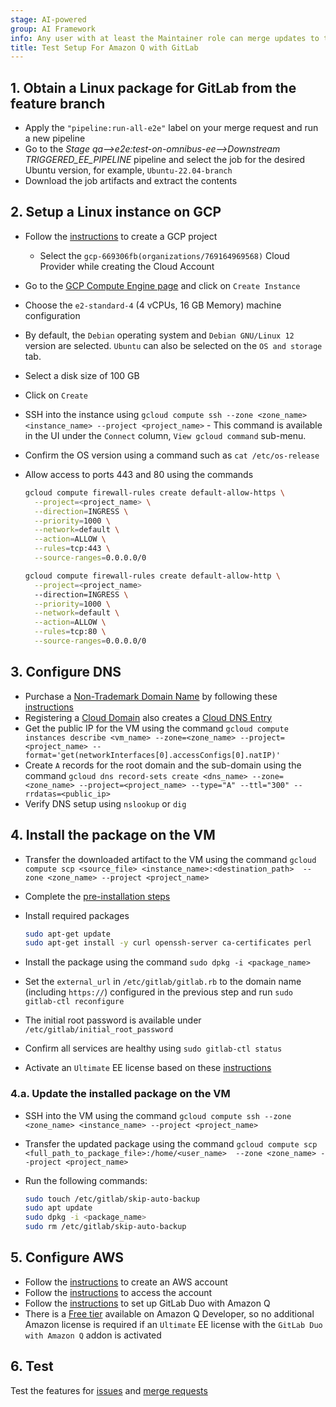 ```yaml
---
stage: AI-powered
group: AI Framework
info: Any user with at least the Maintainer role can merge updates to this content. For details, see https://docs.gitlab.com/development/development_processes/#development-guidelines-review.
title: Test Setup For Amazon Q with GitLab
---
```


## 1. Obtain a Linux package for GitLab from the feature branch

- Apply the `"pipeline:run-all-e2e"` label on your merge request and run a new pipeline
- Go to the *Stage qa-->e2e:test-on-omnibus-ee-->Downstream TRIGGERED_EE_PIPELINE* pipeline and select the job for the desired Ubuntu version, for example, `Ubuntu-22.04-branch`
- Download the job artifacts and extract the contents

## 2. Setup a Linux instance on GCP

- Follow the [instructions](https://handbook.gitlab.com/handbook/company/infrastructure-standards/realms/sandbox/#individual-aws-account-or-gcp-project) to create a GCP project
  - Select the `gcp-669306fb(organizations/769164969568)` Cloud Provider while creating the Cloud Account
- Go to the [GCP Compute Engine page](https://console.cloud.google.com/compute/instances) and click on `Create Instance`
- Choose the `e2-standard-4` (4 vCPUs, 16 GB Memory) machine configuration
- By default, the `Debian` operating system and `Debian GNU/Linux 12` version are selected. `Ubuntu` can also be selected on the `OS and storage` tab.
- Select a disk size of 100 GB
- Click on `Create`
- SSH into the instance using `gcloud compute ssh --zone <zone_name> <instance_name> --project <project_name>` - This command is available in the UI under the `Connect` column, `View gcloud command` sub-menu.
- Confirm the OS version using a command such as `cat /etc/os-release`
- Allow access to ports 443 and 80 using the commands

  ``` sh
  gcloud compute firewall-rules create default-allow-https \
    --project=<project_name> \
    --direction=INGRESS \
    --priority=1000 \
    --network=default \
    --action=ALLOW \
    --rules=tcp:443 \
    --source-ranges=0.0.0.0/0

  gcloud compute firewall-rules create default-allow-http \
    --project=<project_name>
    --direction=INGRESS \
    --priority=1000 \
    --network=default \
    --action=ALLOW \
    --rules=tcp:80 \
    --source-ranges=0.0.0.0/0
    ```

## 3. Configure DNS

- Purchase a [Non-Trademark Domain Name](https://internal.gitlab.com/handbook/it/it-self-service/it-guides/domains-dns/#non-trademark-domain-names) by following these [instructions](https://cloud.google.com/domains/docs/register-domain)
- Registering a [Cloud Domain](https://console.cloud.google.com/net-services/domains/registrations/list) also creates a [Cloud DNS Entry](https://console.cloud.google.com/net-services/dns/zones)
- Get the public IP for the VM using the command `gcloud compute instances describe <vm_name> --zone=<zone_name> --project=<project_name> --format='get(networkInterfaces[0].accessConfigs[0].natIP)'`
- Create `A` records for the root domain and the sub-domain using the command `gcloud dns record-sets create <dns_name> --zone=<zone_name> --project=<project_name> --type="A" --ttl="300" --rrdatas=<public_ip>`
- Verify DNS setup using `nslookup` or `dig`

## 4. Install the package on the VM

- Transfer the downloaded artifact to the VM using the command `gcloud compute scp <source_file> <instance_name>:<destination_path>  --zone <zone_name> --project <project_name>`
- Complete the [pre-installation steps](../../install/package/debian.md#enable-ssh-and-open-firewall-ports)
- Install required packages

  ``` sh
  sudo apt-get update
  sudo apt-get install -y curl openssh-server ca-certificates perl
  ```

- Install the package using the command `sudo dpkg -i <package_name>`
- Set the `external_url` in `/etc/gitlab/gitlab.rb` to the domain name (including `https://`) configured in the previous step and run `sudo gitlab-ctl reconfigure`
- The initial root password is available under `/etc/gitlab/initial_root_password`
- Confirm all services are healthy using `sudo gitlab-ctl status`
- Activate an `Ultimate` EE license based on these [instructions](../../administration/license.md)

### 4.a. Update the installed package on the VM

- SSH into the VM using the command `gcloud compute ssh --zone <zone_name> <instance_name> --project <project_name>`
- Transfer the updated package using the command `gcloud compute scp <full_path_to_package_file>:/home/<user_name>  --zone <zone_name> --project <project_name>`
- Run the following commands:

  ``` sh
  sudo touch /etc/gitlab/skip-auto-backup
  sudo apt update
  sudo dpkg -i <package_name>
  sudo rm /etc/gitlab/skip-auto-backup
  ```

## 5. Configure AWS

- Follow the [instructions](https://handbook.gitlab.com/handbook/company/infrastructure-standards/realms/sandbox/#individual-aws-account-or-gcp-project) to create an AWS account
- Follow the [instructions](https://handbook.gitlab.com/handbook/company/infrastructure-standards/realms/sandbox/#accessing-your-aws-account) to access the account
- Follow the [instructions](../../user/duo_amazon_q/setup.md#set-up-gitlab-duo-with-amazon-q) to set up GitLab Duo with Amazon Q
- There is a [Free tier](https://aws.amazon.com/q/developer/pricing/) available on Amazon Q Developer, so no additional Amazon license is required if an `Ultimate` EE license with the `GitLab Duo with Amazon Q` addon is activated

## 6. Test

Test the features for [issues](../../user/duo_amazon_q/_index.md#use-gitlab-duo-with-amazon-q-in-an-issue) and [merge requests](../../user/duo_amazon_q/_index.md#use-gitlab-duo-with-amazon-q-in-a-merge-request)
